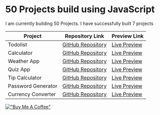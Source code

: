 # 50 Projects build using JavaScript

I am currently building 50 Projects. I have successfully built 7 projects

| Project            | Repository Link                                                       | Preview Link                                                   |
| ------------------ | --------------------------------------------------------------------- | -------------------------------------------------------------- |
| Todolist           | [GitHub Repository](https://github.com/IamSheikh/1-todolist)          | [Live Preview](https://burgers-todolist.netlify.app/)          |
| Calculator         | [GitHub Repository](https://github.com/IamSheikh/2-calculator)        | [Live Preview](https://burgers-calculator.netlify.app/)        |
| Weather App        | [GitHub Repository](https://github.com/IamSheikh/3-weather)           | [Live Preview](https://burgers-weatherapp.netlify.app/)        |
| Quiz App           | [GitHub Repository](https://github.com/IamSheikh/4-quiz)              | [Live Preview](https://burgers-quizapp.netlify.app/)           |
| Tip Calculator     | [GitHub Repository](https://github.com/IamSheikh/6-tipcalculator)     | [Live Preview](https://burgers-tipcalculator.netlify.app/)     |
| Password Generator | [GitHub Repository](https://github.com/IamSheikh/7-passwordgenerator) | [Live Preview](https://burgers-passwordgenerator.netlify.app/) |
| Currency Converter | [GitHub Repository](https://github.com/IamSheikh/8-currencyconverter) | [Live Preview](https://burgers-currencyconverter.netlify.app)  |

[!["Buy Me A Coffee"](https://www.buymeacoffee.com/assets/img/custom_images/orange_img.png)](https://buymeacoffee.com/stahajameel)
